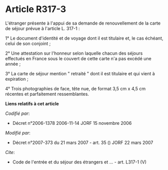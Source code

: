 # Article R317-3

L'étranger présente à l'appui de sa demande de renouvellement de la carte de séjour prévue à l'article L. 317-1 : 

1° Le document d'identité et de voyage dont il est titulaire et, le cas échéant, celui de son conjoint ; 

2° Une attestation sur l'honneur selon laquelle chacun des séjours effectués en France sous le couvert de cette carte n'a pas
excédé une année ; 

3° La carte de séjour mention " retraité " dont il est titulaire et qui vient à expiration ; 

4° Trois photographies de face, tête nue, de format 3,5 cm x 4,5 cm récentes et parfaitement ressemblantes.

**Liens relatifs à cet article**

_Codifié par_:

  - Décret n°2006-1378 2006-11-14 JORF 15 novembre 2006

_Modifié par_:

  - Décret n°2007-373 du 21 mars 2007 - art. 35 () JORF 22 mars 2007

_Cite_:

  - Code de l'entrée et du séjour des étrangers et ... - art. L317-1 (V)
